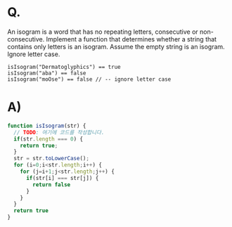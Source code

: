 # Q.
An isogram is a word that has no repeating letters, consecutive or non-consecutive. Implement a function that determines whether a string that contains only letters is an isogram. Assume the empty string is an isogram. Ignore letter case.
```
isIsogram("Dermatoglyphics") == true
isIsogram("aba") == false
isIsogram("moOse") == false // -- ignore letter case
```

# A)

```js
function isIsogram(str) {
  // TODO: 여기에 코드를 작성합니다.
  if(str.length === 0) {
    return true;
  }
  str = str.toLowerCase();
  for (i=0;i<str.length;i++) {
    for (j=i+1;j<str.length;j++) {
      if(str[i] === str[j]) {
        return false
      }
    }
  }
  return true
}
```
